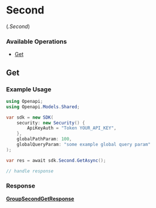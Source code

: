 # Second
(*.Second*)

### Available Operations

* [Get](#get)

## Get

### Example Usage

```csharp
using Openapi;
using Openapi.Models.Shared;

var sdk = new SDK(
    security: new Security() {
        ApiKeyAuth = "Token YOUR_API_KEY",
    },
    globalPathParam: 100,
    globalQueryParam: "some example global query param"
);

var res = await sdk.Second.GetAsync();

// handle response
```


### Response

**[GroupSecondGetResponse](../../models/operations/GroupSecondGetResponse.md)**

